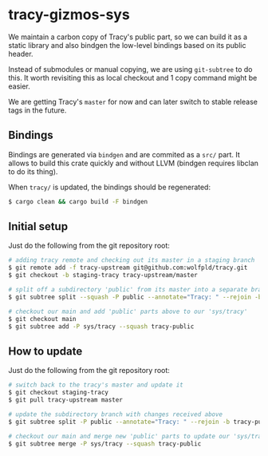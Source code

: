# tracy-gizmos-sys

We maintain a carbon copy of Tracy's public part, so we can build it
as a static library and also bindgen the low-level bindings based on
its public header.

Instead of submodules or manual copying, we are using `git-subtree` to
do this. It worth revisiting this as local checkout and 1 copy command
might be easier.

We are getting Tracy's `master` for now and can later switch to stable
release tags in the future.

## Bindings

Bindings are generated via `bindgen` and are commited as a `src/`
part. It allows to build this crate quickly and without LLVM (bindgen
requires libclan to do its thing).

When `tracy/` is updated, the bindings should be regenerated:
``` sh
$ cargo clean && cargo build -F bindgen
```

## Initial setup

Just do the following from the git repository root:

```sh
# adding tracy remote and checking out its master in a staging branch
$ git remote add -f tracy-upstream git@github.com:wolfpld/tracy.git
$ git checkout -b staging-tracy tracy-upstream/master

# split off a subdirectory 'public' from its master into a separate branch
$ git subtree split --squash -P public --annotate="Tracy: " --rejoin -b tracy-public

# checkout our main and add 'public' parts above to our 'sys/tracy'
$ git checkout main
$ git subtree add -P sys/tracy --squash tracy-public
```

## How to update

Just do the following from the git repository root:

```sh
# switch back to the tracy's master and update it
$ git checkout staging-tracy
$ git pull tracy-upstream master

# update the subdirectory branch with changes received above
$ git subtree split -P public --annotate="Tracy: " --rejoin -b tracy-public

# checkout our main and merge new 'public' parts to update our 'sys/tracy'
$ git subtree merge -P sys/tracy --squash tracy-public
```
